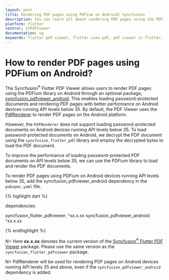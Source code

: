 ```yaml
---
layout: post
title: Rendering PDF pages using PDFium on Android| Syncfusion
description: You can learn all about rendering PDF pages using the PDFium library on Android with the Syncfusion® Flutter PDF Viewer (SfPdfViewer) widget.
platform: flutter
control: SfPdfViewer
documentation: ug
keywords: flutter pdf viewer, flutter view pdf, pdf viewer in flutter, flutter open pdf, flutter pdf view
---
```


# How to render PDF pages using PDFium on Android?

The Syncfusion<sup>&reg;</sup> Flutter PDF Viewer allows users to render PDF pages using the PDFium library on Android through an optional package, [syncfusion_pdfviewer_android](https://pub.dev/packages/syncfusion_pdfviewer_android). This enables loading password-protected documents and rendering PDF pages with better performance on Android devices running API levels below 35. By default, the PDF Viewer uses the [PdfRenderer](https://developer.android.com/reference/android/graphics/pdf/PdfRenderer) to render PDF pages on the Android platform.

However, the `PdfRenderer` does not support loading password-protected documents on Android devices running API levels below 35. To load password-protected documents on Android, we decrypt the PDF document using the `syncfusion_flutter_pdf` library and employ the decrypted bytes to load the PDF document.

To improve the performance of loading password-protected PDF documents on API levels below 35, we can use the PDFium library to load and render the PDF documents.

To render PDF pages using PDFium on Android devices running API levels below 35, add the syncfusion_pdfviewer_android dependency in the `pubspec.yaml` file.

{% highlight dart %}

dependencies:

syncfusion_flutter_pdfviewer: ^xx.x.xx 
syncfusion_pdfviewer_android: ^xx.x.xx

{% endhighlight %}

N> Here **xx.x.xx** denotes the current version of the [Syncfusion<sup>&reg;</sup> Flutter PDF Viewer](https://pub.dev/packages/syncfusion_flutter_pdfviewer/versions) package. Please use the same version as the `syncfusion_flutter_pdfviewer` package.

N> PdfRenderer will be used for rendering PDF pages on Android devices running API levels 35 and above, even if the `syncfusion_pdfviewer_android` dependency is added.
